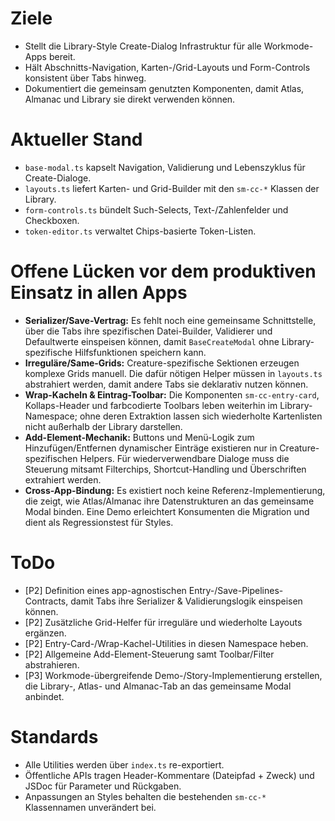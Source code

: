 # Ziele
- Stellt die Library-Style Create-Dialog Infrastruktur für alle Workmode-Apps bereit.
- Hält Abschnitts-Navigation, Karten-/Grid-Layouts und Form-Controls konsistent über Tabs hinweg.
- Dokumentiert die gemeinsam genutzten Komponenten, damit Atlas, Almanac und Library sie direkt verwenden können.

# Aktueller Stand
- `base-modal.ts` kapselt Navigation, Validierung und Lebenszyklus für Create-Dialoge.
- `layouts.ts` liefert Karten- und Grid-Builder mit den `sm-cc-*` Klassen der Library.
- `form-controls.ts` bündelt Such-Selects, Text-/Zahlenfelder und Checkboxen.
- `token-editor.ts` verwaltet Chips-basierte Token-Listen.

# Offene Lücken vor dem produktiven Einsatz in allen Apps
- **Serializer/Save-Vertrag:** Es fehlt noch eine gemeinsame Schnittstelle, über die Tabs ihre spezifischen Datei-Builder, Validierer und Defaultwerte einspeisen können, damit `BaseCreateModal` ohne Library-spezifische Hilfsfunktionen speichern kann.
- **Irreguläre/Same-Grids:** Creature-spezifische Sektionen erzeugen komplexe Grids manuell. Die dafür nötigen Helper müssen in `layouts.ts` abstrahiert werden, damit andere Tabs sie deklarativ nutzen können.
- **Wrap-Kacheln & Eintrag-Toolbar:** Die Komponenten `sm-cc-entry-card`, Kollaps-Header und farbcodierte Toolbars leben weiterhin im Library-Namespace; ohne deren Extraktion lassen sich wiederholte Kartenlisten nicht außerhalb der Library darstellen.
- **Add-Element-Mechanik:** Buttons und Menü-Logik zum Hinzufügen/Entfernen dynamischer Einträge existieren nur in Creature-spezifischen Helpers. Für wiederverwendbare Dialoge muss die Steuerung mitsamt Filterchips, Shortcut-Handling und Überschriften extrahiert werden.
- **Cross-App-Bindung:** Es existiert noch keine Referenz-Implementierung, die zeigt, wie Atlas/Almanac ihre Datenstrukturen an das gemeinsame Modal binden. Eine Demo erleichtert Konsumenten die Migration und dient als Regressionstest für Styles.

# ToDo
- [P2] Definition eines app-agnostischen Entry-/Save-Pipelines-Contracts, damit Tabs ihre Serializer & Validierungslogik einspeisen können.
- [P2] Zusätzliche Grid-Helfer für irreguläre und wiederholte Layouts ergänzen.
- [P2] Entry-Card-/Wrap-Kachel-Utilities in diesen Namespace heben.
- [P2] Allgemeine Add-Element-Steuerung samt Toolbar/Filter abstrahieren.
- [P3] Workmode-übergreifende Demo-/Story-Implementierung erstellen, die Library-, Atlas- und Almanac-Tab an das gemeinsame Modal anbindet.

# Standards
- Alle Utilities werden über `index.ts` re-exportiert.
- Öffentliche APIs tragen Header-Kommentare (Dateipfad + Zweck) und JSDoc für Parameter und Rückgaben.
- Anpassungen an Styles behalten die bestehenden `sm-cc-*` Klassennamen unverändert bei.
